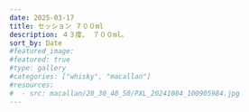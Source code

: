 ```yaml
---
date: 2025-03-17
title: セッション ７００ml
description: ４３度、 ７００ml。
sort_by: Date
#featured_image: 
#featured: true
#type: gallery
#categories: ["whisky", "macallan"]
#resources:
#  - src: macallan/20_30_40_50/PXL_20241004_100905984.jpg
---
```


